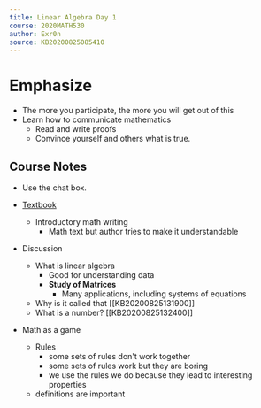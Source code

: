 ```yaml
---
title: Linear Algebra Day 1
course: 2020MATH530
author: Exr0n
source: KB20200825085410
---
```


# Emphasize
- The more you participate, the more you will get out of this
- Learn how to communicate mathematics
	- Read and write proofs
	- Convince yourself and others what is true.

## Course Notes
- Use the chat box.
- [Textbook](https://zhangyk8.github.io/teaching/file_spring2018/linear_algebra_done_right.pdf)
	- Introductory math writing
		- Math text but author tries to make it understandable
- Discussion
	- What is linear algebra
		- Good for understanding data
		- **Study of Matrices**
			- Many applications, including systems of equations
	- Why is it called that [[KB20200825131900]]
	- What is a number? [[KB20200825132400]]

- Math as a game
	- Rules
		- some sets of rules don't work together
		- some sets of rules work but they are boring
		- we use the rules we do because they lead to interesting properties
	- definitions are important
